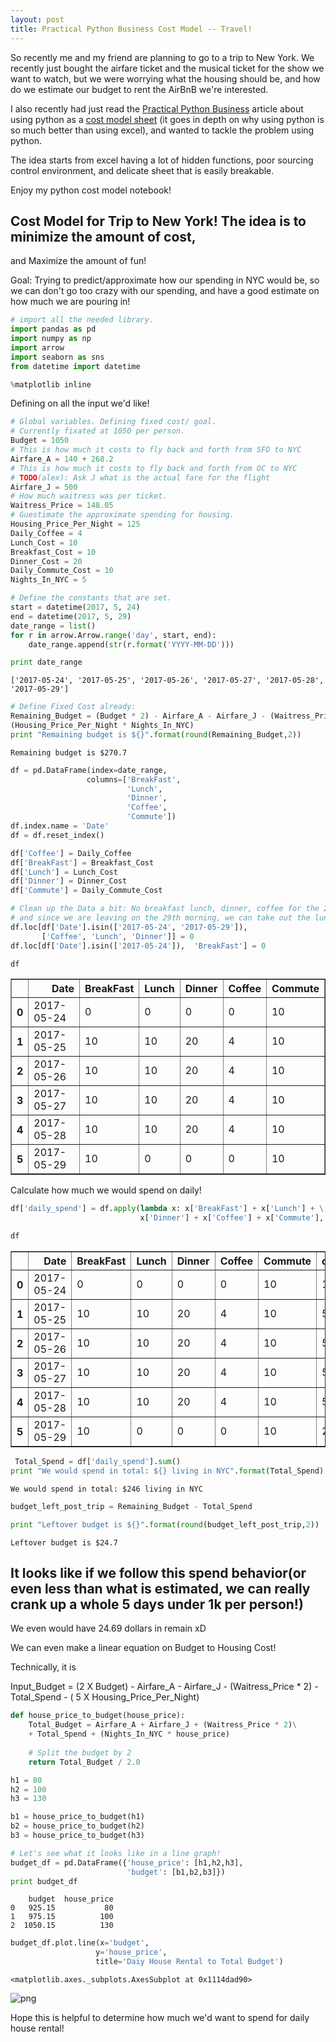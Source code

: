 ```yaml
---
layout: post
title: Practical Python Business Cost Model -- Travel!
---
```


So recently me and my friend are planning to go to a trip to New York. We
recently just bought the airfare ticket and the musical ticket for the show we
want to watch, but we were worrying what the housing should be, and how do we
estimate our budget to rent the AirBnB we're interested. 

I also recently had just read the [Practical Python Business](https://help.ghost.org/hc/en-us/articles/224410728-Markdown-Guide)
article about using python as a [cost model sheet](http://pbpython.com/amortization-model.html)
(it goes in depth on why using python is so much better than using excel), and
wanted to tackle the problem using python. 

The idea starts from excel having a lot of hidden functions, poor sourcing
control environment, and delicate sheet that is easily breakable.

Enjoy my python cost model notebook!


## Cost Model for Trip to New York! The idea is to minimize the amount of cost,
and Maximize the amount of fun!

Goal: Trying to predict/approximate how our spending in NYC would be, so we can
don't go too crazy with our spending, and have a good estimate on how much we
are pouring in!


```python
# import all the needed library.
import pandas as pd
import numpy as np
import arrow
import seaborn as sns
from datetime import datetime

%matplotlib inline
```

Defining on all the input we'd like!


```python
# Global variables. Defining fixed cost/ goal.
# Currently fixated at 1050 per person.
Budget = 1050
# This is how much it costs to fly back and forth from SFO to NYC
Airfare_A = 140 + 268.2
# This is how much it costs to fly back and forth from OC to NYC
# TODO(alex): Ask J what is the actual fare for the flight
Airfare_J = 500
# How much waitress was per ticket.
Waitress_Price = 148.05
# Guestimate the approximate spending for housing.
Housing_Price_Per_Night = 125
Daily_Coffee = 4
Lunch_Cost = 10
Breakfast_Cost = 10 
Dinner_Cost = 20
Daily_Commute_Cost = 10
Nights_In_NYC = 5
```


```python
# Define the constants that are set.
start = datetime(2017, 5, 24)
end = datetime(2017, 5, 29)
date_range = list()
for r in arrow.Arrow.range('day', start, end):
    date_range.append(str(r.format('YYYY-MM-DD')))

print date_range
```

    ['2017-05-24', '2017-05-25', '2017-05-26', '2017-05-27', '2017-05-28', '2017-05-29']



```python
# Define Fixed Cost already:
Remaining_Budget = (Budget * 2) - Airfare_A - Airfare_J - (Waitress_Price * 2) - \
(Housing_Price_Per_Night * Nights_In_NYC)
print "Remaining budget is ${}".format(round(Remaining_Budget,2))
```

    Remaining budget is $270.7



```python
df = pd.DataFrame(index=date_range,
                 columns=['BreakFast',
                          'Lunch',
                          'Dinner',
                          'Coffee',
                          'Commute'])
df.index.name = 'Date'
df = df.reset_index()
```


```python
df['Coffee'] = Daily_Coffee
df['BreakFast'] = Breakfast_Cost
df['Lunch'] = Lunch_Cost
df['Dinner'] = Dinner_Cost
df['Commute'] = Daily_Commute_Cost
```


```python
# Clean up the Data a bit: No breakfast lunch, dinner, coffee for the 24th, 
# and since we are leaving on the 29th morning, we can take out the lunch, dinner
df.loc[df['Date'].isin(['2017-05-24', '2017-05-29']),
       ['Coffee', 'Lunch', 'Dinner']] = 0
df.loc[df['Date'].isin(['2017-05-24']),  'BreakFast'] = 0
```


```python
df
```




<div>
<table border="1" class="dataframe">
  <thead>
    <tr style="text-align: right;">
      <th></th>
      <th>Date</th>
      <th>BreakFast</th>
      <th>Lunch</th>
      <th>Dinner</th>
      <th>Coffee</th>
      <th>Commute</th>
    </tr>
  </thead>
  <tbody>
    <tr>
      <th>0</th>
      <td>2017-05-24</td>
      <td>0</td>
      <td>0</td>
      <td>0</td>
      <td>0</td>
      <td>10</td>
    </tr>
    <tr>
      <th>1</th>
      <td>2017-05-25</td>
      <td>10</td>
      <td>10</td>
      <td>20</td>
      <td>4</td>
      <td>10</td>
    </tr>
    <tr>
      <th>2</th>
      <td>2017-05-26</td>
      <td>10</td>
      <td>10</td>
      <td>20</td>
      <td>4</td>
      <td>10</td>
    </tr>
    <tr>
      <th>3</th>
      <td>2017-05-27</td>
      <td>10</td>
      <td>10</td>
      <td>20</td>
      <td>4</td>
      <td>10</td>
    </tr>
    <tr>
      <th>4</th>
      <td>2017-05-28</td>
      <td>10</td>
      <td>10</td>
      <td>20</td>
      <td>4</td>
      <td>10</td>
    </tr>
    <tr>
      <th>5</th>
      <td>2017-05-29</td>
      <td>10</td>
      <td>0</td>
      <td>0</td>
      <td>0</td>
      <td>10</td>
    </tr>
  </tbody>
</table>
</div>



Calculate how much we would spend on daily!


```python
df['daily_spend'] = df.apply(lambda x: x['BreakFast'] + x['Lunch'] + \
                             x['Dinner'] + x['Coffee'] + x['Commute'], axis = 1)
```


```python
df
```




<div>
<table border="1" class="dataframe">
  <thead>
    <tr style="text-align: right;">
      <th></th>
      <th>Date</th>
      <th>BreakFast</th>
      <th>Lunch</th>
      <th>Dinner</th>
      <th>Coffee</th>
      <th>Commute</th>
      <th>daily_spend</th>
    </tr>
  </thead>
  <tbody>
    <tr>
      <th>0</th>
      <td>2017-05-24</td>
      <td>0</td>
      <td>0</td>
      <td>0</td>
      <td>0</td>
      <td>10</td>
      <td>10</td>
    </tr>
    <tr>
      <th>1</th>
      <td>2017-05-25</td>
      <td>10</td>
      <td>10</td>
      <td>20</td>
      <td>4</td>
      <td>10</td>
      <td>54</td>
    </tr>
    <tr>
      <th>2</th>
      <td>2017-05-26</td>
      <td>10</td>
      <td>10</td>
      <td>20</td>
      <td>4</td>
      <td>10</td>
      <td>54</td>
    </tr>
    <tr>
      <th>3</th>
      <td>2017-05-27</td>
      <td>10</td>
      <td>10</td>
      <td>20</td>
      <td>4</td>
      <td>10</td>
      <td>54</td>
    </tr>
    <tr>
      <th>4</th>
      <td>2017-05-28</td>
      <td>10</td>
      <td>10</td>
      <td>20</td>
      <td>4</td>
      <td>10</td>
      <td>54</td>
    </tr>
    <tr>
      <th>5</th>
      <td>2017-05-29</td>
      <td>10</td>
      <td>0</td>
      <td>0</td>
      <td>0</td>
      <td>10</td>
      <td>20</td>
    </tr>
  </tbody>
</table>
</div>




```python
 Total_Spend = df['daily_spend'].sum()
print "We would spend in total: ${} living in NYC".format(Total_Spend)
```

    We would spend in total: $246 living in NYC



```python
budget_left_post_trip = Remaining_Budget - Total_Spend
```


```python
print "Leftover budget is ${}".format(round(budget_left_post_trip,2))
```

    Leftover budget is $24.7


## It looks like if we follow this spend behavior(or even less than what is estimated, we can really crank up a whole 5 days under 1k per person!) 

We even would have 24.69 dollars in remain xD



We can even make a linear equation on Budget to Housing Cost!

Technically, it is

Input_Budget = (2 X Budget) - Airfare_A - Airfare_J - (Waitress_Price * 2) - Total_Spend - ( 5 X Housing_Price_Per_Night)


```python
def house_price_to_budget(house_price):
    Total_Budget = Airfare_A + Airfare_J + (Waitress_Price * 2)\
    + Total_Spend + (Nights_In_NYC * house_price)
    
    # Split the budget by 2
    return Total_Budget / 2.0
```


```python
h1 = 80
h2 = 100
h3 = 130

b1 = house_price_to_budget(h1)
b2 = house_price_to_budget(h2)
b3 = house_price_to_budget(h3)
```


```python
# Let's see what it looks like in a line graph!
budget_df = pd.DataFrame({'house_price': [h1,h2,h3],
                          'budget': [b1,b2,b3]})
print budget_df
```

        budget  house_price
    0   925.15           80
    1   975.15          100
    2  1050.15          130



```python
budget_df.plot.line(x='budget',
                   y='house_price',
                   title='Daiy House Rental to Total Budget')
```




    <matplotlib.axes._subplots.AxesSubplot at 0x1114dad90>




![png](NY%20cost%20model_files/NY%20cost%20model_22_1.png)


Hope this is helpful to determine how much we'd want to spend for daily house rental!
